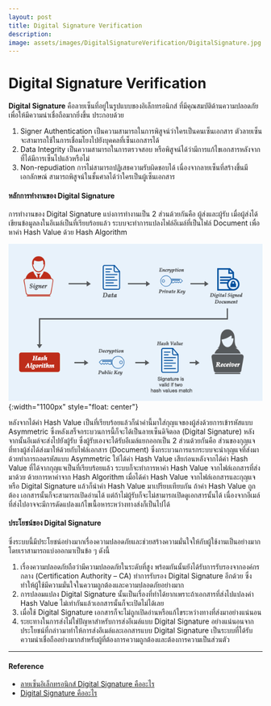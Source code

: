 ```yaml
---
layout: post
title: Digital Signature Verification
description: 
image: assets/images/DigitalSignatureVerification/DigitalSignature.jpg
---
```


# Digital Signature Verification
**Digital Signature** คือลายเซ็นที่อยู่ในรูปแบบของอิเล็กทรอนิกส์ ที่มีคุณสมบัติด้านความปลอดภัยเพื่อให้มีความน่าเชื่อถือมากยิ่งขึ้น ประกอบด้วย

1. Signer Authentication เป็นความสามารถในการพิสูจน์ว่าใครเป็นคนเซ็นเอกสาร ตัวลายเซ็นจะสามารถใช้ในการเชื่อมโยงไปยังบุคคลที่เซ็นเอกสารได้
2. Data Integrity เป็นความสามารถในการตรวจสอบ หรือพิสูจน์ได้ว่ามีการแก้ไขเอกสารหลังจากที่ได้มีการเซ็นไปแล้วหรือไม่
3. Non-repudiation การไม่สามารถปฏิเสธความรับผิดชอบได้ เนื่องจากลายเซ็นที่สร้างขึ้นมีเอกลักษณ์ สามารถพิสูจน์ในชั้นศาลได้ว่าใครเป็นผู้เซ็นเอกสาร


#### หลักการทำงานของ Digital Signature
การทำงานของ Digital Signature แบ่งการทำงานเป็น 2 ส่วนด้วยกันคือ ผู้ส่งและผู้รับ
เมื่อผู้ส่งได้เขียนข้อมูลลงในอีเมล์เป็นที่เรียบร้อยแล้ว ระบบจะทำการแปลงไฟล์อีเมล์ที่เป็นไฟล์ Document เพื่อหาค่า Hash Value ด้วย Hash Algorithm 

![]({{site.baseurl}}/assets/../../../assets/images/DigitalSignatureVerification/digital-signature.jpg){:width="1100px" style="float: center"}

หลังจากได้ค่า Hash Value เป็นที่เรียบร้อยแล้วก็นำค่านี้มาใส่กุญแจของผู้ส่งด้วยการเข้ารหัสแบบ Asymmetric ซึ่งหลังเสร็จกระบวนการนี้ก็จะได้เป็นลายเซ็นดิจิตอล (Digital Signature) หลังจากนั้นอีเมล์จะส่งไปยังผู้รับ ซึ่งผู้รับเองจะได้รับอีเมล์แยกออกเป็น 2 ส่วนด้วยกันคือ ส่วนของกุญแจที่ทางผู้ส่งได้ส่งมาให้ด้วยกับไฟล์เอกสาร (Document) ซึ่งกระบวนการแรกระบบจะนำกุญแจที่ส่งมาด้วยทำการถอดรหัสแบบ Asymmetric ให้ได้ค่า Hash Value เสียก่อนหลังจากได้ค่า Hash Value ที่ได้จากกุญแจเป็นที่เรียบร้อยแล้ว ระบบก็จะทำการหาค่า Hash Value จากไฟล์เอกสารที่ส่งมาด้วย ด้วยการหาค่าจาก Hash Algorithm เมื่อได้ค่า Hash Value จากไฟล์เอกสารและกุญแจหรือ Digital Signature แล้วก็นำค่า Hash Value มาเปรียบเทียบกัน ถ้าค่า Hash Value ถูกต้อง เอกสารนั้นก็จะสามารถเปิดอ่านได้ แต่ถ้าไม่ผู้รับก็จะไม่สามารถเปิดดูเอกสารนั้นได้ เนื่องจากอีเมล์ที่ส่งไปอาจจะมีการดัดแปลงแก้ไขเนื้อหาระหว่างทางส่งก็เป็นไปได้

#### ประโยชน์ของ Digital Signature
ซึ่งระบบนี้มีประโยชน์อย่างมากเรื่องความปลอดภัยและช่วยสร้างความมั่นใจให้กับผู้ใช้งานเป็นอย่างมาก โดยเราสามารถแบ่งออกมาเป็นข้อ ๆ ดังนี้

1. เรื่องความปลอดภัยถือว่ามีความปลอดภัยในระดับที่สูง พร้อมกันนั้นยังได้รับการรับรองจากองค์กรกลาง (Certification Authority – CA) ทำการรับรอง Digital Signature อีกด้วย ซึ่งทำให้ผู้ใช้มีความมั่นใจในความถูกต้องและความปลอดภัยอย่างมาก
2. การปลอมแปลง Digital Signature นั้นเป็นเรื่องที่ทำได้ยากเพราะถ้าเอกสารที่ส่งไปแปลงค่า Hash Value ไม่เท่ากันแล้วเอกสารนั้นก็จะเปิดไม่ได้เลย
3. เมื่อใช้ Digital Signature เอกสารก็จะไม่ถูกเปิดอ่านหรือแก้ไขระหว่างทางที่ส่งมาอย่างแน่นอน
4. ระยะทางในการส่งไม่ใช่ปัญหาสำหรับการส่งอีเมล์แบบ Digital Signature อย่างแน่นอนจากประโยชน์ที่กล่าวมาทำให้การส่งอีเมล์และเอกสารแบบ Digital Signature เป็นระบบที่ได้รับความน่าเชื่อถืออย่างมากสำหรับผู้ที่ต้องการความถูกต้องและต้องการความเป็นส่วนตัว

---

#### Reference
- [ลายเซ็นอิเล็กทรอนิกส์ Digital Signature คืออะไร](https://www.bcircle.co.th/2017/09/30/digital-signature/)
- [Digital Signature คืออะไร](https://sites.google.com/site/thanitaphat59/homework/digital-signature-khux-xari)


